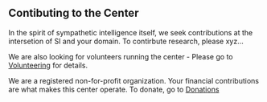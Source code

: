 ## Contibuting to the Center

In the spirit of sympathetic intelligence itself, we seek contributions at the intersetion of SI and your domain. To contirbute research, please xyz...

We are also looking for volunteers running the center - Please go to [Volunteering](/contributing/center-volunteering.html) for details.

We are a registered non-for-profit organization. Your financial contributions are what makes this center operate. To donate, go to [Donations](/contributing/center-donations.html)

<!-- This content is displayed on /center-contributing.html -->